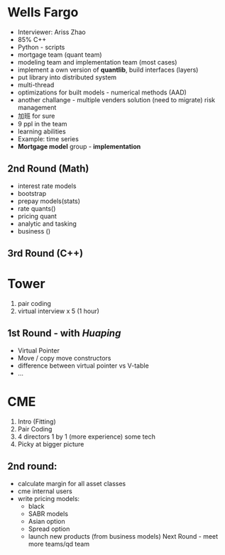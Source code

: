 # Wells Fargo

- Interviewer: Ariss Zhao
- 85% C++
- Python - scripts
- mortgage team (quant team)
- modeling team and implementation team (most cases)
- implement a own version of **quantlib**, build interfaces (layers)
- put library into distributed system
- multi-thread
- optimizations for built models - numerical methods (AAD)
- another challange - multiple venders solution (need to migrate) risk management
- 加班 for sure
- 9 ppl in the team
- learning abilities
- Example: time series
- **Mortgage model** group - **implementation**


## 2nd Round (Math)

- interest rate models
- bootstrap
- prepay models(stats)
- rate quants()
- pricing quant
- analytic and tasking
- business ()

## 3rd Round (C++)

# Tower

1. pair coding
2. virtual interview x 5 (1 hour)

## 1st Round - with *Huaping*

 - Virtual Pointer
 - Move / copy move constructors 
 - difference between virtual pointer vs V-table
 - ...


# CME

1. Intro (Fitting)
2. Pair Coding
3. 4 directors 1 by 1 (more experience) some tech
4. Picky at bigger picture

## 2nd round:
 - calculate margin for all asset classes
 - cme internal users
 - write pricing models:
   - black
   - SABR models
   - Asian option
   - Spread option
   - launch new products (from business models)
  Next Round - meet more teams/qd team 